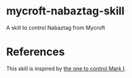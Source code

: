 # mycroft-nabaztag-skill
A skill to control Nabaztag from Mycroft

# References
This skill is inspired by [the one to control Mark I](https://github.com/MycroftAI/mycroft-mark-1).
